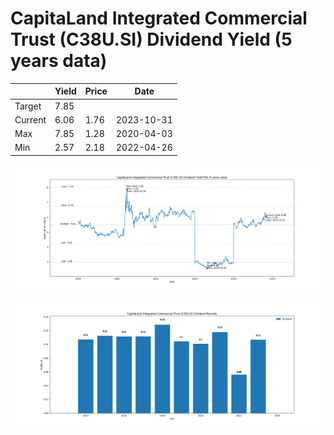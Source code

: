 # CapitaLand Integrated Commercial Trust (C38U.SI) Dividend Yield (5 years data)

|     | Yield   | Price | Date       |
|-----|---------|-------|------------|
| Target | 7.85 |  |  |
| Current | 6.06 | 1.76  | 2023-10-31 |
| Max | 7.85 | 1.28  | 2020-04-03 |
| Min | 2.57 | 2.18  | 2022-04-26 |

![Plot of Dividend Yield for CapitaLand Integrated Commercial Trust (C38U.SI)](C38U_div_5.png)

![Plot of Annual Dividend Per Unit for CapitaLand Integrated Commercial Trust (C38U.SI)](C38U_yearly_dpu.png)
